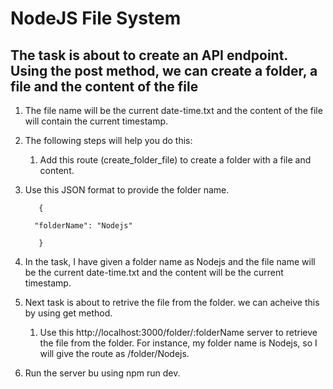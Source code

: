 # NodeJS File System

## **The task is about to create an API endpoint. Using the post method, we can create a folder, a file and the content of the file**

1. The file name will be the current date-time.txt and the content of the file will contain the current timestamp.
 
2. The following steps will help you do this:
 
   1. Add this route (create_folder_file) to create a folder with a file and content.

2. Use this JSON format to provide the folder name.

          {

         "folderName": "Nodejs"

          }

3. In the task, I have given a folder name as Nodejs and the file name will be the current date-time.txt and the content will be the current timestamp.

4. Next task is about to retrive the file from the folder. we can acheive this by using get method.

    1. Use this http://localhost:3000/folder/:folderName server to retrieve the file from the folder. For instance, my folder name is Nodejs, so I will give the route as /folder/Nodejs.

5. Run the server bu using npm run dev.





    

